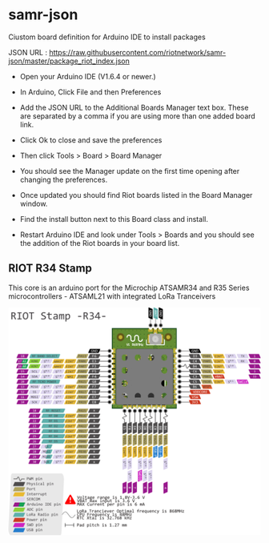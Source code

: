 # samr-json
Ciustom board definition for Arduino IDE to install packages

JSON URL : https://raw.githubusercontent.com/riotnetwork/samr-json/master/package_riot_index.json

* Open your Arduino IDE (V1.6.4 or newer.)
* In Arduino, Click File and then Preferences
* Add the JSON URL to the Additional Boards Manager text box. These are separated by a comma if you are using more than one added board link.
* Click Ok to close and save the preferences
* Then click Tools > Board > Board Manager
* You should see the Manager update on the first time opening after changing the preferences.
* Once updated you should find Riot boards listed in the Board Manager window.
* Find the install button next to this Board class and install.

* Restart Arduino IDE and look under Tools > Boards and you should see the addition of the Riot boards in your board list.

## RIOT R34 Stamp
This core is an arduino port for the Microchip ATSAMR34 and R35 Series microcontrollers - ATSAML21 with integrated LoRa Tranceivers

![R34 pinout](https://github.com/riotnetwork/samr-json/blob/master/Pinouts/PNG/R34-Stamp.png)
